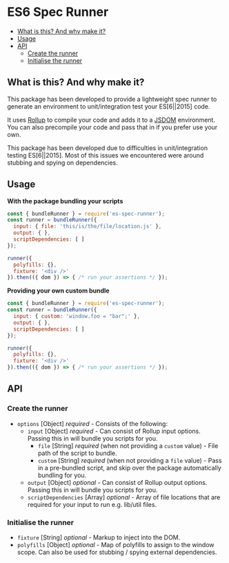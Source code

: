 # ES6 Spec Runner

- [What is this? And why make it?](#what-is-this-and-why-make-it)
- [Usage](#usage)
- [API](#api)
  - [Create the runner](#create-the-runner)
  - [Initialise the runner](#initialise-the-runner)

## What is this? And why make it?
This package has been developed to provide a lightweight spec runner to generate an environment to unit/integration test your ES[6||2015] code.

It uses [Rollup](https://rollupjs.org) to compile your code and adds it to a [JSDOM](https://github.com/tmpvar/jsdom) environment. You can also precompile your code and pass that in if you prefer use your own.

This package has been developed due to difficulties in unit/integration testing ES[6||2015]. Most of this issues we encountered were around stubbing and spying on dependencies.

## Usage

**With the package bundling your scripts**
```js
const { bundleRunner } = require('es-spec-runner');
const runner = bundleRunner({
  input: { file: 'this/is/the/file/location.js' },
  output: { },
  scriptDependencies: [ ]
});

runner({
  polyfills: {},
  fixture: '<div />'
}).then(({ dom }) => { /* run your assertions */ });
```

**Providing your own custom bundle**
```js
const { bundleRunner } = require('es-spec-runner');
const runner = bundleRunner({
  input: { custom: 'window.foo = "bar";' },
  output: { },
  scriptDependencies: [ ]
});

runner({
  polyfills: {},
  fixture: '<div />'
}).then(({ dom }) => { /* run your assertions */ });
```

## API
### Create the runner
- `options` [Object] _required_ - Consists of the following:
  - `input` [Object] _required_ - Can consist of Rollup input options. Passing this in will bundle you scripts for you.
    - `file` [String] _required_ (when not providing a `custom` value) - File path of the script to bundle.
    - `custom` [String] _required_ (when not providing a `file` value) - Pass in a pre-bundled script, and skip over the package automatically bundling for you.
  - `output` [Object] _optional_ - Can consist of Rollup output options. Passing this in will bundle you scripts for you.
  - `scriptDependencies` [Array] _optional_ - Array of file locations that are required for your input to run e.g. lib/util files.

### Initialise the runner
- `fixture` [String] _optional_ - Markup to inject into the DOM.
- `polyfills` [Object] _optional_ - Map of polyfills to assign to the window scope. Can also be used for stubbing / spying external dependencies.
